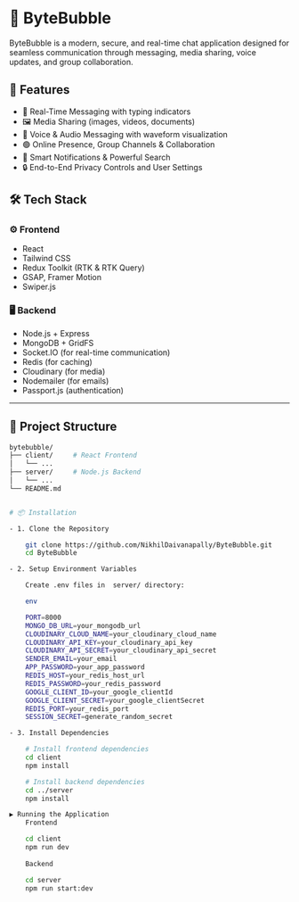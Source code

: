 ﻿# 💬 ByteBubble

ByteBubble is a modern, secure, and real-time chat application designed for seamless communication through messaging, media sharing, voice updates, and group collaboration.

## 🚀 Features

- 💬 Real-Time Messaging with typing indicators
- 🖼️ Media Sharing (images, videos, documents)
- 🎤 Voice & Audio Messaging with waveform visualization
- 🟢 Online Presence, Group Channels & Collaboration
- 🔔 Smart Notifications & Powerful Search
- 🔒 End-to-End Privacy Controls and User Settings

## 🛠️ Tech Stack

### ⚙️ Frontend

- React
- Tailwind CSS
- Redux Toolkit (RTK & RTK Query)
- GSAP, Framer Motion
- Swiper.js

### 🖥️ Backend

- Node.js + Express
- MongoDB + GridFS
- Socket.IO (for real-time communication)
- Redis (for caching)
- Cloudinary (for media)
- Nodemailer (for emails)
- Passport.js (authentication)

---

## 📁 Project Structure

```bash
bytebubble/
├── client/     # React Frontend
│   └── ...
├── server/     # Node.js Backend
│   └── ...
└── README.md


# 📦 Installation

- 1. Clone the Repository

    git clone https://github.com/NikhilDaivanapally/ByteBubble.git
    cd ByteBubble

- 2. Setup Environment Variables

    Create .env files in  server/ directory:

    env

    PORT=8000
    MONGO_DB_URL=your_mongodb_url
    CLOUDINARY_CLOUD_NAME=your_cloudinary_cloud_name
    CLOUDINARY_API_KEY=your_cloudinary_api_key
    CLOUDINARY_API_SECRET=your_cloudinary_api_secret
    SENDER_EMAIL=your_email
    APP_PASSWORD=your_app_password
    REDIS_HOST=your_redis_host_url
    REDIS_PASSWORD=your_redis_password
    GOOGLE_CLIENT_ID=your_google_clientId
    GOOGLE_CLIENT_SECRET=your_google_clientSecret
    REDIS_PORT=your_redis_port
    SESSION_SECRET=generate_random_secret

- 3. Install Dependencies

    # Install frontend dependencies
    cd client
    npm install

    # Install backend dependencies
    cd ../server
    npm install

▶️ Running the Application
    Frontend

    cd client
    npm run dev
    
    Backend

    cd server
    npm run start:dev


```
